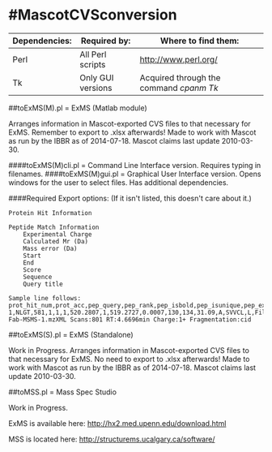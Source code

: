 #MascotCVSconversion
===================

Dependencies: | Required by: | Where to find them:
--- | --- | ---
Perl | All Perl scripts | http://www.perl.org/
Tk  | Only GUI versions | Acquired through the command _cpanm Tk_

##toExMS(M).pl      = ExMS (Matlab module)

Arranges information in Mascot-exported CVS files to that necessary for	ExMS. Remember to export to .xlsx afterwards! Made to work with Mascot as run by the IBBR as of 2014-07-18. Mascot claims last update 2010-03-30.

####toExMS(M)cli.pl	= Command Line Interface version. Requires typing in filenames.
####toExMS(M)gui.pl	= Graphical User Interface version. Opens windows for the user to select files. Has additional dependencies.

####Required Export options:
	(If it isn't listed, this doesn't care about it.)

	Protein Hit Information

	Peptide Match Information
		Experimental Charge
		Calculated Mr (Da)
		Mass error (Da)
		Start
		End
		Score
		Sequence
		Query title

	Sample line follows:
	prot_hit_num,prot_acc,pep_query,pep_rank,pep_isbold,pep_isunique,pep_exp_mz,pep_exp_z,pep_calc_mr,pep_delta,pep_start,pep_end,pep_score,pep_res_before,pep_seq,pep_res_after,pep_scan_title
	1,NLGT,581,1,1,1,520.2807,1,519.2727,0.0007,130,134,31.09,A,SVVCL,L,File:06262014-Fab-MSMS-1.mzXML Scans:801 RT:4.6696min Charge:1+ Fragmentation:cid

##toExMS(S).pl  = ExMS (Standalone)

Work in Progress. Arranges information in Mascot-exported CVS files to that necessary for ExMS. No need to export to .xlsx afterwards! Made to work with Mascot as run by the IBBR as of 2014-07-18. Mascot claims last update 2010-03-30.

##toMSS.pl       = Mass Spec Studio

Work in Progress. 

ExMS is available here: http://hx2.med.upenn.edu/download.html

MSS is located here: http://structurems.ucalgary.ca/software/
